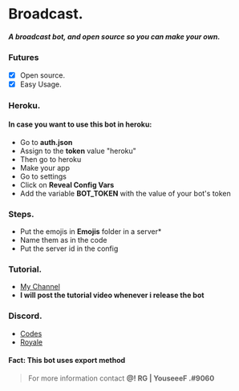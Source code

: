 # Broadcast.
##### A broadcast bot, and open source so you can make your own.
### Futures

- [x] Open source.
- [x] Easy Usage.

### Heroku.
#### In case you want to use this bot in heroku:
* Go to **auth.json**
* Assign to the **token** value "heroku"
* Then go to heroku
* Make your app
* Go to settings
* Click on **Reveal Config Vars**
* Add the variable **BOT_TOKEN** with the value of your bot's token

### Steps.
* Put the emojis in **Emojis** folder in a server*
* Name them as in the code
* Put the server id in the config

### Tutorial.
* [My Channel](https://www.youtube.com/channel/UC9nvvFCiB33oOV_Hr7fBhHw)
* **I will post the tutorial video whenever i release the bot**

### Discord.
* [Codes](https://discord.gg/UqFttvq)
* [Royale](https://discord.gg/t9SvNF5)

#### Fact: This bot uses export method
> For more information contact **@! RG | YouseeeF .#9060**
